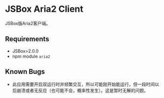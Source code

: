 # JSBox Aria2 Client
JSBox版Aria2客户端。

## Requirements
- JSBox>2.0.0
- npm module `aria2`

## Known Bugs
- 此应用需要开启双运行时并频繁交互，所以可能刚开始能运行，但一段时间以后崩溃或者无反应（也可能不会，概率性发生）。这是暂时无解的问题。